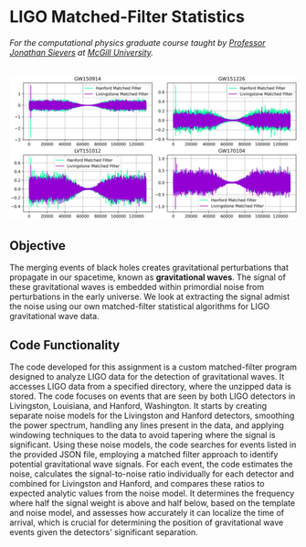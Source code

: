 # LIGO Matched-Filter Statistics
###### For the computational physics graduate course taught by [Professor Jonathan Sievers](https://www.physics.mcgill.ca/~sievers/) at [McGill University](https://www.mcgill.ca/).

![alt text](https://github.com/IsolatedSingularity/Cosmology-Simulations/blob/main/Ligo%20Matched%20Filter/LIGOChainsPS6.png)

## Objective

The merging events of black holes creates gravitational perturbations that propagate in our spacetime, known as **gravitational waves**. The signal of these gravitational waves is embedded within primordial noise from perturbations in the early universe. We look at extracting the signal admist the noise using our own matched-filter statistical algorithms for LIGO gravitational wave data.

## Code Functionality

The code developed for this assignment is a custom matched-filter program designed to analyze LIGO data for the detection of gravitational waves. It accesses LIGO data from a specified directory, where the unzipped data is stored. The code focuses on events that are seen by both LIGO detectors in Livingston, Louisiana, and Hanford, Washington. It starts by creating separate noise models for the Livingston and Hanford detectors, smoothing the power spectrum, handling any lines present in the data, and applying windowing techniques to the data to avoid tapering where the signal is significant. Using these noise models, the code searches for events listed in the provided JSON file, employing a matched filter approach to identify potential gravitational wave signals. For each event, the code estimates the noise, calculates the signal-to-noise ratio individually for each detector and combined for Livingston and Hanford, and compares these ratios to expected analytic values from the noise model. It determines the frequency where half the signal weight is above and half below, based on the template and noise model, and assesses how accurately it can localize the time of arrival, which is crucial for determining the position of gravitational wave events given the detectors' significant separation.
